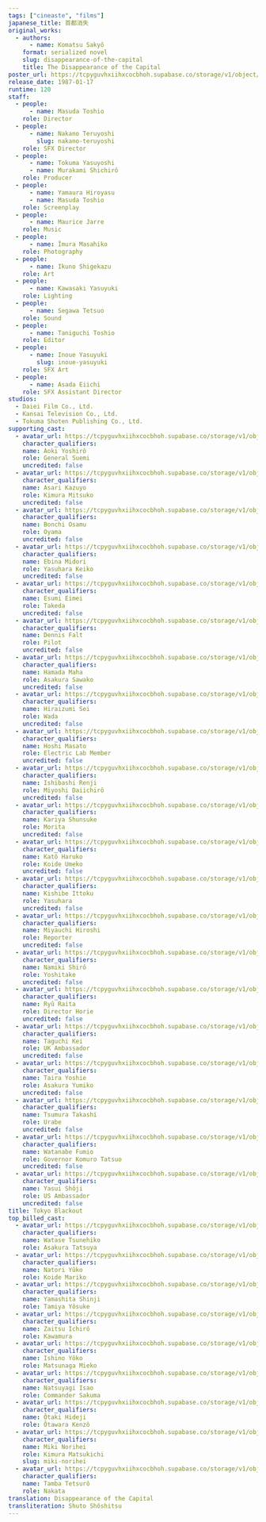 ```yaml
---
tags: ["cineaste", "films"]
japanese_title: 首都消失
original_works:
  - authors:
      - name: Komatsu Sakyô
    format: serialized novel
    slug: disappearance-of-the-capital
    title: The Disappearance of the Capital
poster_url: https://tcpyguvhxiihxcocbhoh.supabase.co/storage/v1/object/public/godzilla-cineaste-public/content/films/tokyo-blackout-1987/posters/tokyo-blackout-1987.jpg
release_date: 1987-01-17
runtime: 120
staff:
  - people:
      - name: Masuda Toshio
    role: Director
  - people:
      - name: Nakano Teruyoshi
        slug: nakano-teruyoshi
    role: SFX Director
  - people:
      - name: Tokuma Yasuyoshi
      - name: Murakami Shichirô
    role: Producer
  - people:
      - name: Yamaura Hiroyasu
      - name: Masuda Toshio
    role: Screenplay
  - people:
      - name: Maurice Jarre
    role: Music
  - people:
      - name: Îmura Masahiko
    role: Photography
  - people:
      - name: Ikuno Shigekazu
    role: Art
  - people:
      - name: Kawasaki Yasuyuki
    role: Lighting
  - people:
      - name: Segawa Tetsuo
    role: Sound
  - people:
      - name: Taniguchi Toshio
    role: Editor
  - people:
      - name: Inoue Yasuyuki
        slug: inoue-yasuyuki
    role: SFX Art
  - people:
      - name: Asada Eiichi
    role: SFX Assistant Director
studios:
  - Daiei Film Co., Ltd.
  - Kansai Television Co., Ltd.
  - Tokuma Shoten Publishing Co., Ltd.
supporting_cast:
  - avatar_url: https://tcpyguvhxiihxcocbhoh.supabase.co/storage/v1/object/public/godzilla-cineaste-public/content/films/tokyo-blackout-1987/cast-avatars/yoshiro-aoki-0.jpg
    character_qualifiers:
    name: Aoki Yoshirô
    role: General Suemi
    uncredited: false
  - avatar_url: https://tcpyguvhxiihxcocbhoh.supabase.co/storage/v1/object/public/godzilla-cineaste-public/content/films/tokyo-blackout-1987/cast-avatars/kazuyo-asari-0.jpg
    character_qualifiers:
    name: Asari Kazuyo
    role: Kimura Mitsuko
    uncredited: false
  - avatar_url: https://tcpyguvhxiihxcocbhoh.supabase.co/storage/v1/object/public/godzilla-cineaste-public/content/films/tokyo-blackout-1987/cast-avatars/osamu-bonchio-0.jpg
    character_qualifiers:
    name: Bonchi Osamu
    role: Oyama
    uncredited: false
  - avatar_url: https://tcpyguvhxiihxcocbhoh.supabase.co/storage/v1/object/public/godzilla-cineaste-public/content/films/tokyo-blackout-1987/cast-avatars/midori-ebina-0.jpg
    character_qualifiers:
    name: Ebina Midori
    role: Yasuhara Keiko
    uncredited: false
  - avatar_url: https://tcpyguvhxiihxcocbhoh.supabase.co/storage/v1/object/public/godzilla-cineaste-public/content/films/tokyo-blackout-1987/cast-avatars/eimei-esumi-0.jpg
    character_qualifiers:
    name: Esumi Eimei
    role: Takeda
    uncredited: false
  - avatar_url: https://tcpyguvhxiihxcocbhoh.supabase.co/storage/v1/object/public/godzilla-cineaste-public/content/films/tokyo-blackout-1987/cast-avatars/dennis-falt-0.jpg
    character_qualifiers:
    name: Dennis Falt
    role: Pilot
    uncredited: false
  - avatar_url: https://tcpyguvhxiihxcocbhoh.supabase.co/storage/v1/object/public/godzilla-cineaste-public/content/films/tokyo-blackout-1987/cast-avatars/maha-hamada-0.jpg
    character_qualifiers:
    name: Hamada Maha
    role: Asakura Sawako
    uncredited: false
  - avatar_url: https://tcpyguvhxiihxcocbhoh.supabase.co/storage/v1/object/public/godzilla-cineaste-public/content/films/tokyo-blackout-1987/cast-avatars/sei-hiraizumi-0.jpg
    character_qualifiers:
    name: Hiraizumi Sei
    role: Wada
    uncredited: false
  - avatar_url: https://tcpyguvhxiihxcocbhoh.supabase.co/storage/v1/object/public/godzilla-cineaste-public/content/films/tokyo-blackout-1987/cast-avatars/masato-hoshi-0.jpg
    character_qualifiers:
    name: Hoshi Masato
    role: Electric Lab Member
    uncredited: false
  - avatar_url: https://tcpyguvhxiihxcocbhoh.supabase.co/storage/v1/object/public/godzilla-cineaste-public/content/films/tokyo-blackout-1987/cast-avatars/renji-ishibashi-0.jpg
    character_qualifiers:
    name: Ishibashi Renji
    role: Miyoshi Daiichirô
    uncredited: false
  - avatar_url: https://tcpyguvhxiihxcocbhoh.supabase.co/storage/v1/object/public/godzilla-cineaste-public/content/films/tokyo-blackout-1987/cast-avatars/shunsuke-kariya-0.jpg
    character_qualifiers:
    name: Kariya Shunsuke
    role: Morita
    uncredited: false
  - avatar_url: https://tcpyguvhxiihxcocbhoh.supabase.co/storage/v1/object/public/godzilla-cineaste-public/content/films/tokyo-blackout-1987/cast-avatars/haruko-kato-0.jpg
    character_qualifiers:
    name: Katô Haruko
    role: Koide Umeko
    uncredited: false
  - avatar_url: https://tcpyguvhxiihxcocbhoh.supabase.co/storage/v1/object/public/godzilla-cineaste-public/content/films/tokyo-blackout-1987/cast-avatars/ittoku-kishibe-0.jpg
    character_qualifiers:
    name: Kishibe Ittoku
    role: Yasuhara
    uncredited: false
  - avatar_url: https://tcpyguvhxiihxcocbhoh.supabase.co/storage/v1/object/public/godzilla-cineaste-public/content/films/tokyo-blackout-1987/cast-avatars/hiroshi-miyauchi-0.jpg
    character_qualifiers:
    name: Miyauchi Hiroshi
    role: Reporter
    uncredited: false
  - avatar_url: https://tcpyguvhxiihxcocbhoh.supabase.co/storage/v1/object/public/godzilla-cineaste-public/content/films/tokyo-blackout-1987/cast-avatars/shiro-namiki-0.jpg
    character_qualifiers:
    name: Namiki Shirô
    role: Yoshitake
    uncredited: false
  - avatar_url: https://tcpyguvhxiihxcocbhoh.supabase.co/storage/v1/object/public/godzilla-cineaste-public/content/films/tokyo-blackout-1987/cast-avatars/raita-ryu-0.jpg
    character_qualifiers:
    name: Ryû Raita
    role: Director Horie
    uncredited: false
  - avatar_url: https://tcpyguvhxiihxcocbhoh.supabase.co/storage/v1/object/public/godzilla-cineaste-public/content/films/tokyo-blackout-1987/cast-avatars/kei-taguchi-0.jpg
    character_qualifiers:
    name: Taguchi Kei
    role: UK Ambassador
    uncredited: false
  - avatar_url: https://tcpyguvhxiihxcocbhoh.supabase.co/storage/v1/object/public/godzilla-cineaste-public/content/films/tokyo-blackout-1987/cast-avatars/yoshie-taira-0.jpg
    character_qualifiers:
    name: Taira Yoshie
    role: Asakura Yumiko
    uncredited: false
  - avatar_url: https://tcpyguvhxiihxcocbhoh.supabase.co/storage/v1/object/public/godzilla-cineaste-public/content/films/tokyo-blackout-1987/cast-avatars/takashi-tsumura-0.jpg
    character_qualifiers:
    name: Tsumura Takashi
    role: Urabe
    uncredited: false
  - avatar_url: https://tcpyguvhxiihxcocbhoh.supabase.co/storage/v1/object/public/godzilla-cineaste-public/content/films/tokyo-blackout-1987/cast-avatars/fumio-watanabe-0.jpg
    character_qualifiers:
    name: Watanabe Fumio
    role: Governor Komuro Tatsuo
    uncredited: false
  - avatar_url: https://tcpyguvhxiihxcocbhoh.supabase.co/storage/v1/object/public/godzilla-cineaste-public/content/films/tokyo-blackout-1987/cast-avatars/shoji-yasui-0.jpg
    character_qualifiers:
    name: Yasui Shôji
    role: US Ambassador
    uncredited: false
title: Tokyo Blackout
top_billed_cast:
  - avatar_url: https://tcpyguvhxiihxcocbhoh.supabase.co/storage/v1/object/public/godzilla-cineaste-public/content/films/tokyo-blackout-1987/cast-avatars/tsunehiko-watase-0.jpg
    character_qualifiers:
    name: Watase Tsunehiko
    role: Asakura Tatsuya
  - avatar_url: https://tcpyguvhxiihxcocbhoh.supabase.co/storage/v1/object/public/godzilla-cineaste-public/content/films/tokyo-blackout-1987/cast-avatars/yuko-natori-0.jpg
    character_qualifiers:
    name: Natori Yûko
    role: Koide Mariko
  - avatar_url: https://tcpyguvhxiihxcocbhoh.supabase.co/storage/v1/object/public/godzilla-cineaste-public/content/films/tokyo-blackout-1987/cast-avatars/shinji-yamashita-0.jpg
    character_qualifiers:
    name: Yamashita Shinji
    role: Tamiya Yôsuke
  - avatar_url: https://tcpyguvhxiihxcocbhoh.supabase.co/storage/v1/object/public/godzilla-cineaste-public/content/films/tokyo-blackout-1987/cast-avatars/ichiro-zaitsu-0.jpg
    character_qualifiers:
    name: Zaitsu Ichirô
    role: Kawamura
  - avatar_url: https://tcpyguvhxiihxcocbhoh.supabase.co/storage/v1/object/public/godzilla-cineaste-public/content/films/tokyo-blackout-1987/cast-avatars/yoko-ishino-0.jpg
    character_qualifiers:
    name: Ishino Yôko
    role: Matsunaga Mieko
  - avatar_url: https://tcpyguvhxiihxcocbhoh.supabase.co/storage/v1/object/public/godzilla-cineaste-public/content/films/tokyo-blackout-1987/cast-avatars/isao-natsuyagi-0.jpg
    character_qualifiers:
    name: Natsuyagi Isao
    role: Commander Sakuma
  - avatar_url: https://tcpyguvhxiihxcocbhoh.supabase.co/storage/v1/object/public/godzilla-cineaste-public/content/films/tokyo-blackout-1987/cast-avatars/hideji-otaki-0.jpg
    character_qualifiers:
    name: Ôtaki Hideji
    role: Ôtawara Kenzô
  - avatar_url: https://tcpyguvhxiihxcocbhoh.supabase.co/storage/v1/object/public/godzilla-cineaste-public/content/films/tokyo-blackout-1987/cast-avatars/norihei-miki-0.jpg
    character_qualifiers:
    name: Miki Norihei
    role: Kimura Matsukichi
    slug: miki-norihei
  - avatar_url: https://tcpyguvhxiihxcocbhoh.supabase.co/storage/v1/object/public/godzilla-cineaste-public/content/films/tokyo-blackout-1987/cast-avatars/tetsuro-tamba-0.jpg
    character_qualifiers:
    name: Tamba Tetsurô
    role: Nakata
translation: Disappearance of the Capital
transliteration: Shuto Shôshitsu
---
```

